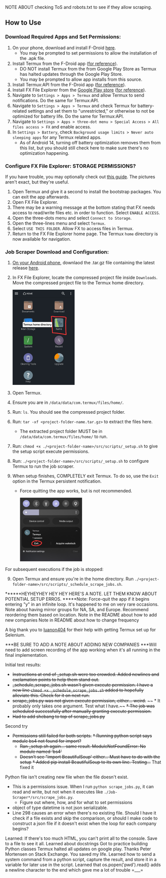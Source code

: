 NOTE ABOUT checking ToS and robots.txt to see if they allow scraping.

## How to Use

### Download Required Apps and Set Permissions:
1. On your phone, download and install F-Droid  [here](https://f-droid.org/en/).
    * You may be prompted to set permissions to allow the installation of the .apk file.
2. Install Termux from the F-Droid app ([for reference](https://f-droid.org/en/packages/com.termux/)).
    * DO NOT install Termux from the from Google Play Store as Termux has halted updates through the Google Play Store.
    * You may be prompted to allow app installs from this source.
3. Install Termux:API from the F-Droid app ([for reference](https://f-droid.org/en/packages/com.termux.api/)).
4. Install FX File Explorer from the <u>Google Play store</u> ([for reference](https://play.google.com/store/apps/details?id=nextapp.fx)).
5. Navigate to `Settings > Apps > Termux` and allow Termux to send notifications. Do the same for Termux:API.
6. Navigate to `Settings > Apps > Termux` and check Termux for battery-related settings and set them to "unrestricted," or otherwise to not be optimized for battery life. Do the same for Termux:API.
7. Navigate to `Settings > Apps > three-dot menu > Special Access > All files access > FX` and enable access.
8. In `Settings > Battery`, check `Background usage limits > Never auto sleeping apps` for any Termux related apps.
    * As of Android 14, turning off battery optimization removes them from this list, but you should still check here to make sure there's no optimization happening.


### Configure FX File Explorer: STORAGE PERMISSIONS?
If you have trouble, you may optionally check out [this guide](https://imgur.com/a/NDkpeaz). The pictures aren't exact, but they're useful.
1. Open Termux and give it a second to install the bootstrap packages. You can exit the app afterwards.
2. Open FX File Explorer.
3. There may be a warning message at the bottom stating that FX needs access to read/write files etc. in order to function. Select `ENABLE ACCESS`.
4. Open the three-dots menu and select `Connect to Storage`.
5. Open the three-lines menu and select `Termux`.
6. Select `USE THIS FOLDER`. Allow FX to access files in Termux.
7. Return to the FX File Explorer home page. The Termux `home` directory is now available for navigation.


### Job Scraper Download and Configuration:
1. <u>On your Android phone</u>, downlaod the .tar.gz file containing the latest release [here](https://github.com/Highway-Kebabbery/Job-Scraper/releases/).
2. In FX File Explorer, locate the compressed project file inside `Downloads`. Move the compressed project file to the Termux home directory.

    <img src="./docs/images/termux-home-dir.jpg" alt="Demonstration of Termux home folder within FX File Explorer" width="200"/>

3. Open Termux.
4. Ensure you are in `/data/data/com.termux/files/home/`.
5. Run: `ls`. You should see the compressed project folder.
6. Run: `tar -xf <project-folder-name.tar.gz>` to extract the files here.
    * The extracted project folder MUST be in `/data/data/com.termux/files/home/` to run.
7. Run: `chmod +x ./<project-folder-name>/src/scripts/_setup.sh` to give the setup script execute permissions.
8. Run: `./<project-folder-name>/src/scripts/_setup.sh` to configure Termux to run the job scraper.
9. When setup finishes, COMPLETELY exit Termux. To do so, use the `Exit` option in the Termux persistent notification.
    * Force quitting the app works, but is not recommended.

        <img src="./docs/images/termux-exit.jpg" alt="Termux 'Exit' option shown in the persisten notification." width="200"/>

For subsequent executions if the job is stopped:

9. Open Termux and ensure you're in the home directory. Run `./<project-folder-name>/src/scripts/_schedule_scrape_jobs.sh`.

******HEYHEYHEY HEY HEY HERE'S A NOTE. LET THEM KNOW ABOUT POTENTIAL SETUP ERROS.
*****Note: Force-quit the app if it begins entering "y" in an infinite loop. It's happened to me on very rare occasions.
Note about having mirror groups for NA, SA, and Europe. Recommend reordering them based on location.
Note in the README about how to add new companies
Note in README about how to change frequency

A big thank you to [luanon404](https://github.com/luanon404/Selenium-On-Termux-Android?tab=readme-ov-file) for their help with getting Termux set up for Selenium.

***BE SURE TO ADD A NOTE ABOUT ADDING NEW COMPANIES
***Will need to add screen recording of the app working when it's all running in the final implementation.












Initial test results:
* ~~Instructions at end of _setup.sh were too crowded. Added newlines and exclamation points to help them stand out.~~
* ~~_schedule_scrape_jobs.sh wasn't given execute permission. I have a new line `chmod +x _schedule_scrape_jobs.sh` added to hopefully alleviate this. Check for it on next run.~~
* ~~scrape_jobs.py was not given execute permission, either... weird.~~
  ~~  * It probably only takes one argument. Test what I have.~~
~~* The job was scheduled successfully after manually granting execute permission.~~
* ~~Had to add shebang to top of scrape_jobs.py~~

Second try
* ~~Permissions still failed for both scripts.~~
~~* Running python script says module bs4 not found for import?~~
    * ~~Ran _setup.sh again... same result. ModuleNotFoundError: No module named 'bs4'~~
    * ~~Doesn't see "import BeautifulSoup' either... Must have to do with the setup~~
        ~~* Added pip install BeautifulSoup to its own line. Testing...~~ That fixed it

Python file isn't creating new file when the file doesn't exist.
* This is a permissions issue. When I run `python scrape_jobs.py`, it can read and write, but not when it executes like `./Job-Scraper*/src/scrape_jobs.py`.
    * Figure out where, how, and for what to set permissions
* object of type datetime is not json serializable.
* Line 298 causes an error when there's no existing file. Should I have it check if a file exists and skip the comparison, or should I make code to construct a json file if it doesn't exist when the loop for
    each company begins?






Learned:
If there's too much HTML, you can't print all to the console. Save to a file to see it all.
Learned about docstrings
Got to practice building Python classes
Termux halted all updates on google play. Thanks Peter Mortensen on Stack Exchange. You saved my life.
Learned how to send a system command from a python script, capture the result, and store it in a variable for later use in the script.
Learned that os.popen('pwd').read() adds a newline character to the end which gave me a lot of trouble =___=